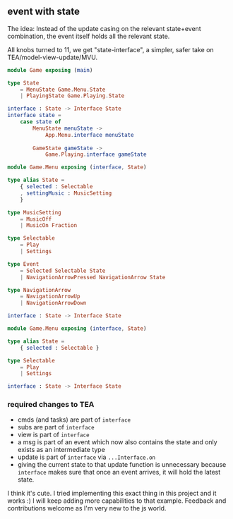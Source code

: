 ## event with state

The idea: Instead of the update casing on the relevant state+event combination,
the event itself holds all the relevant state.

All knobs turned to 11, we get "state-interface", a simpler, safer take on TEA/model-view-update/MVU.

```elm
module Game exposing (main)

type State
    = MenuState Game.Menu.State
    | PlayingState Game.Playing.State

interface : State -> Interface State
interface state =
    case state of
        MenuState menuState ->
            App.Menu.interface menuState
        
        GameState gameState ->
            Game.Playing.interface gameState
```
```elm
module Game.Menu exposing (interface, State)

type alias State =
    { selected : Selectable
    , settingMusic : MusicSetting
    }

type MusicSetting
    = MusicOff
    | MusicOn Fraction

type Selectable
    = Play
    | Settings

type Event
    = Selected Selectable State
    | NavigationArrowPressed NavigationArrow State

type NavigationArrow
    = NavigationArrowUp
    | NavigationArrowDown

interface : State -> Interface State
```
```elm
module Game.Menu exposing (interface, State)

type alias State =
    { selected : Selectable }

type Selectable
    = Play
    | Settings

interface : State -> Interface State
```

### required changes to TEA
- cmds (and tasks) are part of `interface`
- subs are part of `interface`
- view is part of `interface`
- a msg is part of an event which now also contains the state and only exists as an intermediate type
- update is part of `interface` via `...Interface.on`
- giving the current state to that update function is unnecessary because `interface`
  makes sure that once an event arrives, it will hold the latest state.

I think it's cute. I tried implementing this exact thing in this project and it works :)
I will keep adding more capabilities to that example. Feedback and contributions welcome
as I'm very new to the js world.

